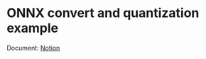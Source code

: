 # ONNX convert and quantization example

Document: [Notion](https://htrvu-silverai.notion.site/Python-ONNXRuntime-quantization-Example-bf2cb5f9c2d548d09c106ea0e58c2b29?pvs=4)